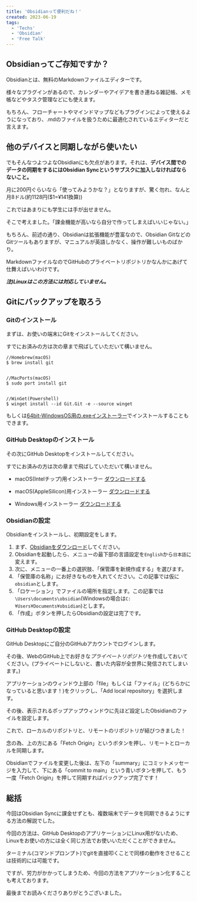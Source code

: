 ```yaml
---
title: 'Obsidianって便利だね！'
created: 2023-06-19
tags:
  - 'Techs'
  - 'Obsidian'
  - 'Free Talk'
---
```


## Obsidianってご存知ですか？

Obsidianとは、無料のMarkdownファイルエディターです。

様々なプラグインがあるので、カレンダーやアイデアを書き連ねる雑記帳、メモ帳などやタスク管理などにも使えます。

もちろん、フローチャートやマインドマップなどもプラグインによって使えるようになっており、.mdのファイルを扱うために最適化されているエディターだと言えます。

## 他のデバイスと同期しながら使いたい

でもそんなつよつよなObsidianにも欠点があります。それは、**デバイス間でのデータの同期をするにはObsidian Syncというサブスクに加入しなければならないこと。**

月に200円ぐらいなら「使ってみようかな？」となりますが、驚く勿れ、なんと月8ドル(約1128円($1=¥141換算))

これではあまりにも学生には手が出せません。

そこで考えました。「課金機能が高いなら自分で作ってしまえばいいじゃない。」

もちろん、前述の通り、Obsidianは拡張機能が豊富なので、Obsidian GitなどのGitツールもありますが、マニュアルが英語しかなく、操作が難しいものばかり。

MarkdownファイルなのでGitHubのプライベートリポジトリかなんかにあげて仕舞えばいいわけです。

**_注)Linuxはこの方法には対応していません。_**

## Gitにバックアップを取ろう

### Gitのインストール

まずは、お使いの端末にGitをインストールしてください。

すでにお済みの方は次の章まで飛ばしていただいて構いません。

```shell
//Homebrew(macOS)
$ brew install git


//MacPorts(macOS)
$ sudo port install git


//WinGet(Powershell)
$ winget install --id Git.Git -e --source winget
```

もしくは[64bit-WindowsOS用の.exeインストーラー](https://github.com/git-for-windows/git/releases/download/v2.41.0.windows.1/Git-2.41.0-64-bit.exe)でインストールすることもできます。

### GitHub Desktopのインストール

その次にGitHub Desktopをインストールしてください。

すでにお済みの方は次の章まで飛ばしていただいて構いません。

- macOS(Intelチップ)用インストーラー
[ダウンロードする](https://central.github.com/deployments/desktop/desktop/latest/darwin)

- macOS(AppleSilicon)用インストーラー
[ダウンロードする](https://central.github.com/deployments/desktop/desktop/latest/darwin-arm64)

- Windows用インストーラー
[ダウンロードする](https://central.github.com/deployments/desktop/desktop/latest/win32)

### Obsidianの設定

Obsidianをインストールし、初期設定をします。

1. まず、[Obsidianをダウンロード](https://obsidian.md/)してください。
2. Obsidianを起動したら、メニューの最下部の言語設定を`English`から`日本語`に変えます。
3. 次に、メニューの一番上の選択肢、「保管庫を新規作成する」を選びます。
4. 「保管庫の名称」にお好きなものを入れてください。この記事では仮に`obsidian`とします。
5. 「ロケーション」でファイルの場所を指定します。この記事では`\Users\documents\obsidian`(Windowsの場合は`C:¥Users¥Documents¥obsidian`)とします。
6. 「作成」ボタンを押したらObsidianの設定は完了です。

### GitHub Desktopの設定

GitHub Desktopにご自分のGitHubアカウントでログインします。

その後、WebのGitHub上でお好きな*プライベートリポジトリ*を作成しておいてください。(プライベートにしないと、書いた内容が全世界に発信されてしまいます。)

アプリケーションのウィンドウ上部の「file」もしくは「ファイル」(どちらかになっていると思います！)をクリックし、「Add local repository」を選択します。

その後、表示されるポップアップウィンドウに先ほど設定したObsidianのファイルを設定します。

これで、ローカルのリポジトリと、リモートのリポジトリが結びつきました！

念の為、上の方にある「Fetch Origin」というボタンを押し、リモートとローカルを同期します。

Obsidianでファイルを変更した後は、左下の「summary」にコミットメッセージを入力して、下にある「commit to main」という青いボタンを押して、もう一度「Fetch Origin」を押して同期すればバックアップ完了です！

## 総括
今回はObsidian Syncに課金せずとも、複数端末でデータを同期できるようにする方法の解説でした。

今回の方法は、GitHub DesktopのアプリケーションにLinux用がないため、Linuxをお使いの方には全く同じ方法でお使いいただくことができません。

ターミナル(コマンドプロンプト)でgitを直接叩くことで同様の動作をさせることは技術的には可能です。

ですが、労力がかかってしまうため、今回の方法をアプリケーション化することも考えております。

最後までお読みくださりありがとうございました。